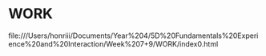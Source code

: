 # WORK
file:///Users/honriii/Documents/Year%204/5D%20Fundamentals%20Experience%20and%20Interaction/Week%207+9/WORK/index0.html
